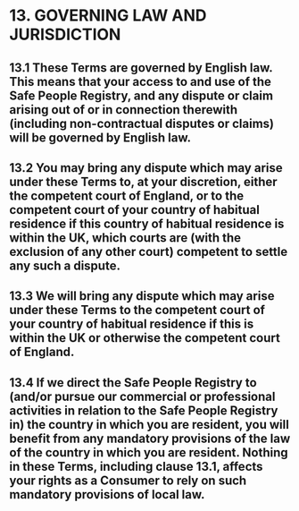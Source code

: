 # 13. GOVERNING LAW AND JURISDICTION

## 13.1 These Terms are governed by English law. This means that your access to and use of the Safe People Registry, and any dispute or claim arising out of or in connection therewith (including non-contractual disputes or claims) will be governed by English law.

## 13.2 You may bring any dispute which may arise under these Terms to, at your discretion, either the competent court of England, or to the competent court of your country of habitual residence if this country of habitual residence is within the UK, which courts are (with the exclusion of any other court) competent to settle any such a dispute.

## 13.3 We will bring any dispute which may arise under these Terms to the competent court of your country of habitual residence if this is within the UK or otherwise the competent court of England.

## 13.4 If we direct the Safe People Registry to (and/or pursue our commercial or professional activities in relation to the Safe People Registry in) the country in which you are resident, you will benefit from any mandatory provisions of the law of the country in which you are resident. Nothing in these Terms, including clause 13.1, affects your rights as a Consumer to rely on such mandatory provisions of local law.
